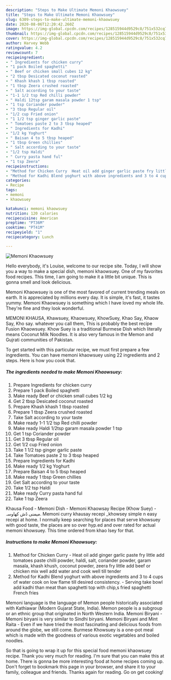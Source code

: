 ```yaml
---
description: "Steps to Make Ultimate Memoni Khaowsuey"
title: "Steps to Make Ultimate Memoni Khaowsuey"
slug: 6309-steps-to-make-ultimate-memoni-khaowsuey
date: 2020-08-06T12:20:42.260Z
image: https://img-global.cpcdn.com/recipes/128515944d9529c8/751x532cq70/memoni-khaowsuey-recipe-main-photo.jpg
thumbnail: https://img-global.cpcdn.com/recipes/128515944d9529c8/751x532cq70/memoni-khaowsuey-recipe-main-photo.jpg
cover: https://img-global.cpcdn.com/recipes/128515944d9529c8/751x532cq70/memoni-khaowsuey-recipe-main-photo.jpg
author: Harvey Webb
ratingvalue: 4.2
reviewcount: 7
recipeingredient:
- " Ingredients for chicken curry"
- "1 pack Boiled spaghetti"
- " Beef or chicken small cubes 12 kg"
- "2 tbsp Desicated coconut roasted"
- " Khash khash 1 tbsp roasted"
- "1 tbsp Zeera crushed roasted"
- " Salt according to your taste"
- "1-1 1/2 tsp Red chilli powder"
- " Haldi 12tsp garam masala powder 1 tsp"
- "1 tsp Coriander powder"
- "3 tbsp Regular oil"
- "1/2 cup Fried onion"
- "1 1/2 tsp ginger garlic paste"
- " Tomatoes paste 2 to 3 tbsp heaped"
- " Ingredients for Kadhi"
- "1/2 kg Yoghurt"
- " Baisan 4 to 5 tbsp heaped"
- "1 tbsp Green chillies"
- " Salt according to your taste"
- "1/2 tsp Haldi"
- " Curry pasta hand ful"
- "1 tsp Zeera"
recipeinstructions:
- "Method for Chicken Curry  Heat oil add ginger garlic paste fry little add tomatoes paste chilli powder, haldi, salt, coriander powder, garam masala, khash khush, coconut powder, zeera fry little add beef or chicken mix well add water and cook well till tender"
- "Method for Kadhi Blend yoghurt with above ingredients and 3 to 4 cups of water cook on low flame till desired consistency. Serving take bowl add kadhi than meat than spaghetti top with chip,s fried spaghetti French fries"
categories:
- Recipe
tags:
- memoni
- khaowsuey

katakunci: memoni khaowsuey 
nutrition: 120 calories
recipecuisine: American
preptime: "PT36M"
cooktime: "PT41M"
recipeyield: "1"
recipecategory: Lunch

---
```



![Memoni Khaowsuey](https://img-global.cpcdn.com/recipes/128515944d9529c8/751x532cq70/memoni-khaowsuey-recipe-main-photo.jpg)

Hello everybody, it's Louise, welcome to our recipe site. Today, I will show you a way to make a special dish, memoni khaowsuey. One of my favorites food recipes. This time, I am going to make it a little bit unique. This is gonna smell and look delicious.

Memoni Khaowsuey is one of the most favored of current trending meals on earth. It is appreciated by millions every day. It is simple, it's fast, it tastes yummy. Memoni Khaowsuey is something which I have loved my whole life. They're fine and they look wonderful.

MEMONI KHAUSA, Khawsuey, Khaowsuey, KhowSuey, Khao Say, Khaow Say, Kho say. whatever you call them, This is probably the best recipe Fusion Khaowsuey. Khow Suey is a traditional Burmese Dish which literally means Coconut Milk Noodles. It is also very famous in the Memon and Gujrati communities of Pakistan.


To get started with this particular recipe, we must first prepare a few ingredients. You can have memoni khaowsuey using 22 ingredients and 2 steps. Here is how you cook that.

<!--inarticleads1-->

##### The ingredients needed to make Memoni Khaowsuey:

1. Prepare  Ingredients for chicken curry
1. Prepare 1 pack Boiled spaghetti
1. Make ready  Beef or chicken small cubes 1/2 kg
1. Get 2 tbsp Desicated coconut roasted
1. Prepare  Khash khash 1 tbsp roasted
1. Prepare 1 tbsp Zeera crushed roasted
1. Take  Salt according to your taste
1. Make ready 1-1 1/2 tsp Red chilli powder
1. Make ready  Haldi 1/2tsp garam masala powder 1 tsp
1. Get 1 tsp Coriander powder
1. Get 3 tbsp Regular oil
1. Get 1/2 cup Fried onion
1. Take 1 1/2 tsp ginger garlic paste
1. Take  Tomatoes paste 2 to 3 tbsp heaped
1. Prepare  Ingredients for Kadhi
1. Make ready 1/2 kg Yoghurt
1. Prepare  Baisan 4 to 5 tbsp heaped
1. Make ready 1 tbsp Green chillies
1. Get  Salt according to your taste
1. Take 1/2 tsp Haldi
1. Make ready  Curry pasta hand ful
1. Take 1 tsp Zeera


Khausa Food - Memoni Dish - Memoni Khaowsay Recipe (Khow Suey) - میمنی ڈش کھاوسہ. Memoni curry khausay recepi _khowsey simple n easy recepi at home. I normally keep searching for places that serve khowsuey with good taste, the places are so over hyp.ed and over rated for actual memoni khowsuey. This time ordered from khao Isey for that. 

<!--inarticleads2-->

##### Instructions to make Memoni Khaowsuey:

1. Method for Chicken Curry  - Heat oil add ginger garlic paste fry little add tomatoes paste chilli powder, haldi, salt, coriander powder, garam masala, khash khush, coconut powder, zeera fry little add beef or chicken mix well add water and cook well till tender
1. Method for Kadhi Blend yoghurt with above ingredients and 3 to 4 cups of water cook on low flame till desired consistency. - Serving take bowl add kadhi than meat than spaghetti top with chip,s fried spaghetti French fries


Memoni language is the language of Memon people historically associated with Kathiawar (Modern Gujarat State, India). Memon people is a subgroup or an ethnic group that originated in North Western India. Memoni Biryani - Memoni biryani is very similar to Sindhi biryani. Memoni Biryani and Mint Raita - Even if we have tried the most fascinating and delicious foods from around the globe, we still come. Burmese Khowsuey is a one-pot meal which is made with the goodness of various exotic vegetables and boiled noodles. 

So that is going to wrap it up for this special food memoni khaowsuey recipe. Thank you very much for reading. I'm sure that you can make this at home. There is gonna be more interesting food at home recipes coming up. Don't forget to bookmark this page in your browser, and share it to your family, colleague and friends. Thanks again for reading. Go on get cooking!
